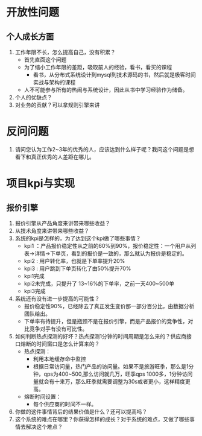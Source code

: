 # 开放性问题
## 个人成长方面
1. 工作年限不长，怎么提高自己，没有积累？
    - 首先直面这个问题
    - 为了缩小工作年限的差距，吸取前人的经验，看书，看买的课程
        - 看书，从分布式系统设计到mysql到技术源码的书，然后就是极客时间实战与架构的课程
    - 人不可能参与所有的热闹与系统设计，因此从书中学习经验作为储备。
2. 个人的优缺点？
3. 对业务的贡献？可以拿规则引擎来讲

# 反问问题
1. 请问您认为工作2~3年的优秀的人，应该达到什么样子呢？我问这个问题是想看下和真正优秀的人差距在哪儿。

# 项目kpi与实现
## 报价引擎
1. 报价引擎从产品角度来讲带来哪些收益？
2. 从技术角度来讲带来哪些收益？
3. 系统的kpi是怎样的，为了达到这个kpi做了哪些事情？
    - kpi1 ：产品报价稳定性从之前的60%到90%，报价稳定性：一个用户从列表->详情->下单页，看到的报价是一致的，那么就认为报价是稳定的。
    - kpi2 : 用户转化率，也就是下单率提升20%
    - kpi3 : 用户跳到下单页转化了由50%提升70%
    - kpi1完成
    - kpi2未完成，只提升了 13~16%的下单率，之前一天400~500单
    - kpi3完成
4. 系统还有没有进一步提高的可能性？
    - 报价稳定性90%，已经除去了真正发生变价那一部分百分比，由数据分析团队给出。
    - 下单率有待提升，但是瓶颈不是在报价引擎，而是产品报价的竞争性，对比竞争对手有没有可比性。
5. 如何判断热点探测的好坏？热点探测1分钟的时间周期是怎么来的？供应商接口熔断的时间窗口是怎么计算来的？
    - 热点探测：
        - 利用本地缓存命中监控
        - 根据日常访问量，热门产品的访问量。如果不是旅游旺季，那么是1分钟，qps为400~500,那么访问就几万，旺季qps 1000多，1分钟访问量就会有十来万，那么旺季就需要调整为30s或者更小，这样精度更高。
    - 熔断时间设置：
        - 每个供应商的时间不一样。
6. 你做的这件事情背后的结果价值是什么？还可以提高吗？
7. 这个系统的难点在哪里？你获得怎样的成长？对于系统的难点，又做了哪些事情去解决这个难点？
